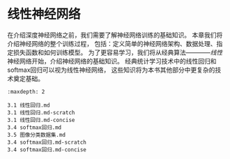 # 线性神经网络


在介绍深度神经网络之前，我们需要了解神经网络训练的基础知识。
本章我们将介绍神经网络的整个训练过程，
包括：定义简单的神经网络架构、数据处理、指定损失函数和如何训练模型。
为了更容易学习，我们将从经典算法————*线性*神经网络开始，介绍神经网络的基础知识。
经典统计学习技术中的线性回归和softmax回归可以视为线性神经网络，
这些知识将为本书其他部分中更复杂的技术奠定基础。

```toc
:maxdepth: 2

3.1 线性回归.md
3.1 线性回归.md-scratch
3.1 线性回归.md-concise
3.4 softmax回归.md
3.5 图像分类数据集.md
3.4 softmax回归.md-scratch
3.4 softmax回归.md-concise
```
